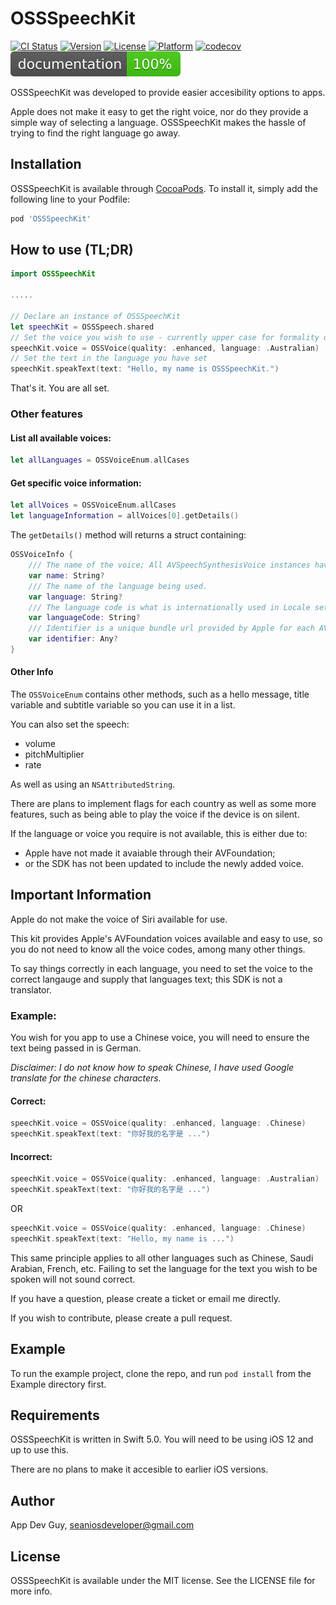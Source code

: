 # OSSSpeechKit

[![CI Status](https://img.shields.io/travis/appdevguy/OSSSpeechKit.svg?style=flat)](https://travis-ci.org/appdevguy/OSSSpeechKit)
[![Version](https://img.shields.io/cocoapods/v/OSSSpeechKit.svg?style=flat)](https://cocoapods.org/pods/OSSSpeechKit)
[![License](https://img.shields.io/cocoapods/l/OSSSpeechKit.svg?style=flat)](https://cocoapods.org/pods/OSSSpeechKit)
[![Platform](https://img.shields.io/cocoapods/p/OSSSpeechKit.svg?style=flat)](https://cocoapods.org/pods/OSSSpeechKit)
[![codecov](https://codecov.io/gh/AppDevGuy/OSSSpeechKit/branch/master/graph/badge.svg)](https://codecov.io/gh/AppDevGuy/OSSSpeechKit)
[![Inline docs](docs/badge.svg)](docs/badge.svg)


OSSSpeechKit was developed to provide easier accesibility options to apps. 

Apple does not make it easy to get the right voice, nor do they provide a simple way of selecting a language. OSSSpeechKit makes the hassle of trying to find the right language go away. 

## Installation

OSSSpeechKit is available through [CocoaPods](https://cocoapods.org). To install
it, simply add the following line to your Podfile:

```ruby
pod 'OSSSpeechKit'
```

## How to use (TL;DR)

```swift
import OSSSpeechKit

.....

// Declare an instance of OSSSpeechKit
let speechKit = OSSSpeech.shared
// Set the voice you wish to use - currently upper case for formality or language and country name
speechKit.voice = OSSVoice(quality: .enhanced, language: .Australian)
// Set the text in the language you have set
speechKit.speakText(text: "Hello, my name is OSSSpeechKit.")
```

That's it. You are all set. 

### Other features

#### List all available voices:

```swift
let allLanguages = OSSVoiceEnum.allCases
```

#### Get specific voice information:

```swift
let allVoices = OSSVoiceEnum.allCases
let languageInformation = allVoices[0].getDetails()
```

The `getDetails()` method will returns a struct containing:

```swift
OSSVoiceInfo {
    /// The name of the voice; All AVSpeechSynthesisVoice instances have a persons name.
    var name: String?
    /// The name of the language being used.
    var language: String?
    /// The language code is what is internationally used in Locale settings.
    var languageCode: String?
    /// Identifier is a unique bundle url provided by Apple for each AVSpeechSynthesisVoice.
    var identifier: Any?
}
```

#### Other Info

The `OSSVoiceEnum` contains other methods, such as a hello message, title variable and subtitle variable so you can use it in a list. 

You can also set the speech:

- volume
- pitchMultiplier
- rate

As well as using an `NSAttributedString`.

There are plans to implement flags for each country as well as some more features, such as being able to play the voice if the device is on silent. 

If the language or voice you require is not available, this is either due to:

- Apple have not made it avaiable through their AVFoundation; 
- or the SDK has not been updated to include the newly added voice.

## Important Information

Apple do not make the voice of Siri available for use. 

This kit provides Apple's AVFoundation voices available and easy to use, so you do not need to know all the voice codes, among many other things.

To say things correctly in each language, you need to set the voice to the correct langauge and supply that languages text; this SDK is not a translator. 

### Example:

You wish for you app to use a Chinese voice, you will need to ensure the text being passed in is German. 

_Disclaimer: I do not know how to speak Chinese, I have used Google translate for the chinese characters._

#### Correct:
```swift
speechKit.voice = OSSVoice(quality: .enhanced, language: .Chinese)
speechKit.speakText(text: "你好我的名字是 ...")
```

#### Incorrect:
```swift
speechKit.voice = OSSVoice(quality: .enhanced, language: .Australian)
speechKit.speakText(text: "你好我的名字是 ...")
```

OR

```swift
speechKit.voice = OSSVoice(quality: .enhanced, language: .Chinese)
speechKit.speakText(text: "Hello, my name is ...")
```

This same principle applies to all other languages such as Chinese, Saudi Arabian, French, etc. Failing to set the language for the text you wish to be spoken will not sound correct. 

If you have a question, please create a ticket or email me directly. 

If you wish to contribute, please create a pull request. 

## Example

To run the example project, clone the repo, and run `pod install` from the Example directory first.

## Requirements

OSSSpeechKit is written in Swift 5.0. You will need to be using iOS 12 and up to use this. 

There are no plans to make it accesible to earlier iOS versions. 

## Author

App Dev Guy, seaniosdeveloper@gmail.com

## License

OSSSpeechKit is available under the MIT license. See the LICENSE file for more info.
